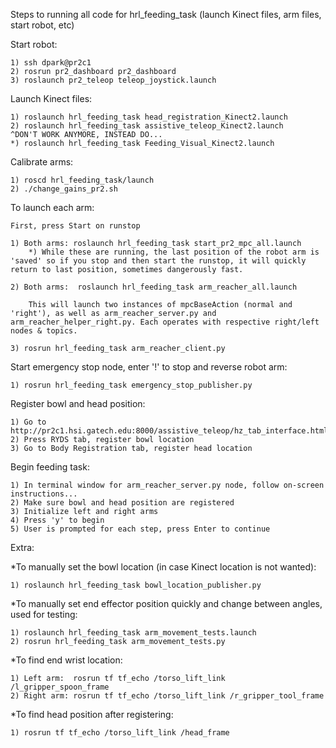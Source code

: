 Steps to running all code for hrl_feeding_task (launch Kinect files, arm files, start robot, etc)

Start robot:

	1) ssh dpark@pr2c1
	2) rosrun pr2_dashboard pr2_dashboard 
	3) roslaunch pr2_teleop teleop_joystick.launch

Launch Kinect files:

	1) roslaunch hrl_feeding_task head_registration_Kinect2.launch
	2) roslaunch hrl_feeding_task assistive_teleop_Kinect2.launch
	^DON'T WORK ANYMORE, INSTEAD DO...
	*) roslaunch hrl_feeding_task Feeding_Visual_Kinect2.launch

Calibrate arms:

	1) roscd hrl_feeding_task/launch
	2) ./change_gains_pr2.sh

To launch each arm:

	First, press Start on runstop

	1) Both arms: roslaunch hrl_feeding_task start_pr2_mpc_all.launch
		*) While these are running, the last position of the robot arm is 'saved' so if you stop and then start the runstop, it will quickly return to last position, sometimes dangerously fast.
		
	2) Both arms:  roslaunch hrl_feeding_task arm_reacher_all.launch
		
		This will launch two instances of mpcBaseAction (normal and 'right'), as well as arm_reacher_server.py and arm_reacher_helper_right.py. Each operates with respective right/left nodes & topics. 
   	   
	3) rosrun hrl_feeding_task arm_reacher_client.py
	
Start emergency stop node, enter '!' to stop and reverse robot arm:

	1) rosrun hrl_feeding_task emergency_stop_publisher.py

Register bowl and head position:

	1) Go to http://pr2c1.hsi.gatech.edu:8000/assistive_teleop/hz_tab_interface.html
	2) Press RYDS tab, register bowl location
	3) Go to Body Registration tab, register head location
	
Begin feeding task:

	1) In terminal window for arm_reacher_server.py node, follow on-screen instructions...
	2) Make sure bowl and head position are registered
	3) Initialize left and right arms
	4) Press 'y' to begin
	5) User is prompted for each step, press Enter to continue
	
Extra:
	
*To manually set the bowl location (in case Kinect location is not wanted):

	1) roslaunch hrl_feeding_task bowl_location_publisher.py

*To manually set end effector position quickly and change between angles, used for testing:

	1) roslaunch hrl_feeding_task arm_movement_tests.launch
	2) rosrun hrl_feeding_task arm_movement_tests.py

*To find end wrist location:

	1) Left arm:  rosrun tf tf_echo /torso_lift_link /l_gripper_spoon_frame
	2) Right arm: rosrun tf tf_echo /torso_lift_link /r_gripper_tool_frame

*To find head position after registering:

	1) rosrun tf tf_echo /torso_lift_link /head_frame





